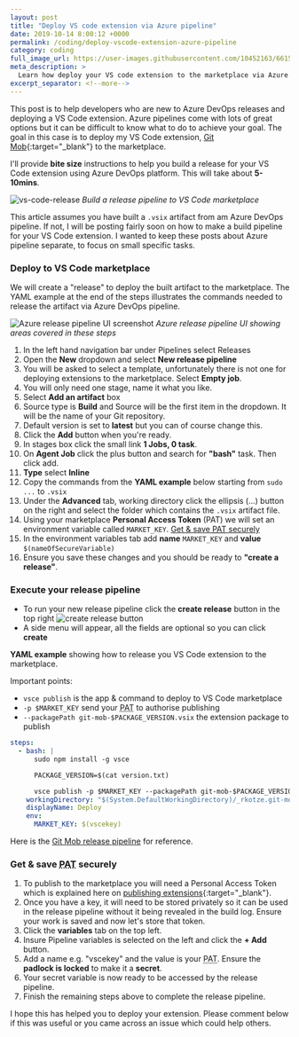 ```yaml
---
layout: post
title: "Deploy VS code extension via Azure pipeline"
date: 2019-10-14 8:00:12 +0000
permalink: /coding/deploy-vscode-extension-azure-pipeline
category: coding
full_image_url: https://user-images.githubusercontent.com/10452163/66151454-418a6e80-e60f-11e9-99a4-621c67d20c8c.jpg
meta_description: >
  Learn how deploy your VS code extension to the marketplace via Azure pipeline
excerpt_separator: <!--more-->
---
```


This post is to help developers who are new to Azure DevOps releases and deploying a VS Code extension. Azure pipelines come with lots of great options but it can be difficult to know what to do to achieve your goal. The goal in this case is to deploy my VS Code extension, [Git Mob](https://marketplace.visualstudio.com/items?itemName=RichardKotze.git-mob){:target="\_blank"} to the marketplace.

I'll provide **bite size** instructions to help you build a release for your VS Code extension using Azure DevOps platform. This will take about **5-10mins**.

<!--more-->

![vs-code-release](https://user-images.githubusercontent.com/10452163/66151454-418a6e80-e60f-11e9-99a4-621c67d20c8c.jpg)
_Build a release pipeline to VS Code marketplace_

This article assumes you have built a `.vsix` artifact from am Azure DevOps pipeline. If not, I will be posting fairly soon on how to make a build pipeline for your VS Code extension. I wanted to keep these posts about Azure pipeline separate, to focus on small specific tasks.

### Deploy to VS Code marketplace

We will create a "release" to deploy the built artifact to the marketplace. The YAML example at the end of the steps illustrates the commands needed to release the artifact via Azure DevOps pipeline.

![Azure release pipeline UI screenshot](https://user-images.githubusercontent.com/10452163/66149404-f1111200-e60a-11e9-860e-d6531bc2bd3b.png)
_Azure release pipeline UI showing areas covered in these steps_

1. In the left hand navigation bar under Pipelines select Releases
1. Open the **New** dropdown and select **New release pipeline**
1. You will be asked to select a template, unfortunately there is not one for deploying extensions to the marketplace. Select **Empty job**.
1. You will only need one stage, name it what you like.
1. Select **Add an artifact** box
1. Source type is **Build** and Source will be the first item in the dropdown. It will be the name of your Git repository.
1. Default version is set to **latest** but you can of course change this.
1. Click the **Add** button when you're ready.
1. In stages box click the small link **1 Jobs, 0 task**.
1. On **Agent Job** click the plus button and search for **"bash"** task. Then click add.
1. **Type** select **Inline**
1. Copy the commands from the **YAML example** below starting from `sudo ...` to `.vsix`
1. Under the **Advanced** tab, working directory click the ellipsis (...) button on the right and select the folder which contains the `.vsix` artifact file.
1. Using your marketplace **Personal Access Token** (PAT) we will set an environment variable called `MARKET_KEY`. [Get & save <abbr title="Personal Access Token">PAT</abbr> securely](#get--save-pat-securely)
1. In the environment variables tab add **name** `MARKET_KEY` and **value** `$(nameOfSecureVariable)`
1. Ensure you save these changes and you should be ready to **"create a release"**.

### Execute your release pipeline

- To run your new release pipeline click the **create release** button in the top right <span class="noWidth"><img src="https://user-images.githubusercontent.com/10452163/66148819-afcc3280-e609-11e9-974d-3c76aca9cebe.png" alt="create release button" /></span>
- A side menu will appear, all the fields are optional so you can click **create**

**YAML example** showing how to release you VS Code extension to the marketplace.

Important points:

- `vsce publish` is the app & command to deploy to VS Code marketplace
- `-p $MARKET_KEY` send your <abbr title="Personal Access Token">PAT</abbr> to authorise publishing
- `--packagePath git-mob-$PACKAGE_VERSION.vsix` the extension package to publish

```yml
steps:
  - bash: |
      sudo npm install -g vsce

      PACKAGE_VERSION=$(cat version.txt)

      vsce publish -p $MARKET_KEY --packagePath git-mob-$PACKAGE_VERSION.vsix
    workingDirectory: "$(System.DefaultWorkingDirectory)/_rkotze.git-mob-vs-code"
    displayName: Deploy
    env:
      MARKET_KEY: $(vscekey)
```

Here is the [Git Mob release pipeline](https://dev.azure.com/TinkerTaylor/VS%20code%20extensions/_release?definitionId=1&view=mine&_a=releases) for reference.

### Get & save <abbr title="Personal Access Token">PAT</abbr> securely

1. To publish to the marketplace you will need a Personal Access Token which is explained here on [publishing extensions](https://code.visualstudio.com/api/working-with-extensions/publishing-extension){:target="\_blank"}.
1. Once you have a key, it will need to be stored privately so it can be used in the release pipeline without it being revealed in the build log. Ensure your work is saved and now let's store that token.
1. Click the **variables** tab on the top left.
1. Insure Pipeline variables is selected on the left and click the **+ Add** button.
1. Add a name e.g. "vscekey" and the value is your <abbr title="Personal Access Token">PAT</abbr>. Ensure the **padlock is locked** to make it a **secret**.
1. Your secret variable is now ready to be accessed by the release pipeline.
1. Finish the remaining steps above to complete the release pipeline.

I hope this has helped you to deploy your extension. Please comment below if this was useful or you came across an issue which could help others.
